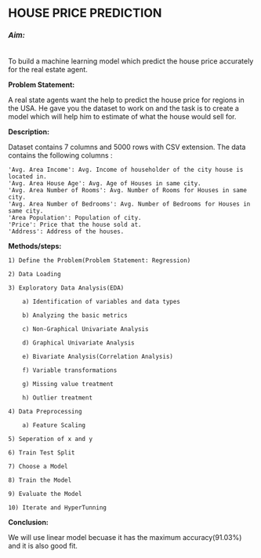 <h1 style="font-size: 24px;"> 
<strong>HOUSE PRICE PREDICTION</strong> 
</h1>

<h6 style="font-size: 15px;"> 
<strong>Aim:</strong> 
</h6>

 To build a machine learning model which predict the house price accurately for the real estate agent.

**Problem Statement:**
 
 A real state agents want the help to predict the house price for regions in the USA. He gave you the dataset to work on and the task is to create a model which will help him to 
 estimate of what the house would sell for.

**Description:**
    
 Dataset contains 7 columns and 5000 rows with CSV extension. The data contains the following columns :

    'Avg. Area Income': Avg. Income of householder of the city house is located in.
    'Avg. Area House Age': Avg. Age of Houses in same city.
    'Avg. Area Number of Rooms': Avg. Number of Rooms for Houses in same city.
    'Avg. Area Number of Bedrooms': Avg. Number of Bedrooms for Houses in same city.
    'Area Population': Population of city.
    'Price': Price that the house sold at.
    'Address': Address of the houses.

  **Methods/steps:**
    
    1) Define the Problem(Problem Statement: Regression)
    
    2) Data Loading
    
    3) Exploratory Data Analysis(EDA) 
       
        a) Identification of variables and data types

        b) Analyzing the basic metrics

        c) Non-Graphical Univariate Analysis

        d) Graphical Univariate Analysis

        e) Bivariate Analysis(Correlation Analysis)

        f) Variable transformations

        g) Missing value treatment

        h) Outlier treatment
        
    4) Data Preprocessing
    
        a) Feature Scaling
        
    5) Seperation of x and y 
    
    6) Train Test Split
    
    7) Choose a Model
    
    8) Train the Model
    
    9) Evaluate the Model
    
    10) Iterate and HyperTunning

**Conclusion:**
 
 We will use linear model becuase it has the maximum accuracy(91.03%) and it is also good fit.
